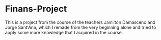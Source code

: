 # Finans-Project
 This is a project from the course of the teachers Jamilton Damasceno and Jorge Sant'Ana, which I remade from the very beginning alone and tried to apply some more knowledge that I acquired in the course.
